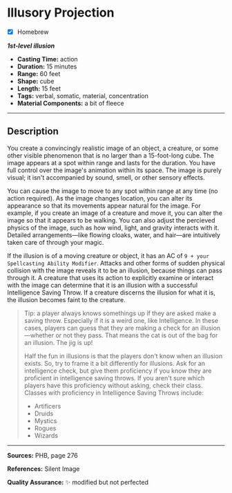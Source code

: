 # Illusory Projection
- [x] Homebrew

***1st-level illusion***
- **Casting Time:** action
- **Duration:** 15 minutes
- **Range:** 60 feet
- **Shape:** cube
- **Length:** 15 feet
- **Tags:** verbal, somatic, material, concentration
- **Material Components:** a bit of fleece

---

## Description
You create a convincingly realistic image of an object, a creature, or some other visible phenomenon that is no larger than a 15-foot-long cube.
The image appears at a spot within range and lasts for the duration.
You have full control over the image's animation within its space.
The image is purely visual; it isn't accompanied by sound, smell, or other sensory effects.

You can cause the image to move to any spot within range at any time (no action required).
As the image changes location, you can alter its appearance so that its movements appear natural for the image.
For example, if you create an image of a creature and move it, you can alter the image so that it appears to be walking.
You can also adjust the percieved physics of the image, such as how wind, light, and gravity interacts with it.
Detailed arrangements&mdash;like flowing cloaks, water, and hair&mdash;are intuitively taken care of through your magic.

If the illusion is of a moving creature or object, it has an AC of `9 + your Spellcasting Ability Modifier`.
Attacks and other forms of sudden physical collision with the image reveals it to be an illusion, because things can pass through it.
A creature that uses its action to explicitly examine or interact with the image can determine that it is an illusion with a successful Intelligence Saving Throw.
If a creature discerns the illusion for what it is, the illusion becomes faint to the creature.

> Tip: a player always knows somethings up if they are asked make a saving throw.
> Especially if it is a weird one, like Intelligence.
> In these cases, players can guess that they are making a check for an illusion&mdash;whether or not they pass.
> That means the cat is out of the bag for an illusion.
> The jig is up!
> 
> Half the fun in illusions is that the players don't know when an illusion exists.
> So, try to frame it a bit differently for illusions.
> Ask for an intelligence check, but give them proficiency if you know they are proficient in intelligence saving throws.
> If you aren't sure which players have this proficiency without asking, check their class.
> Classes with proficiency in Intelligence Saving Throws include:
> - Artificers
> - Druids
> - Mystics
> - Rogues
> - Wizards

---

**Sources:** PHB, page 276

**References:** Silent Image

**Quality Assurance:** :sparkles: modified but not perfected
